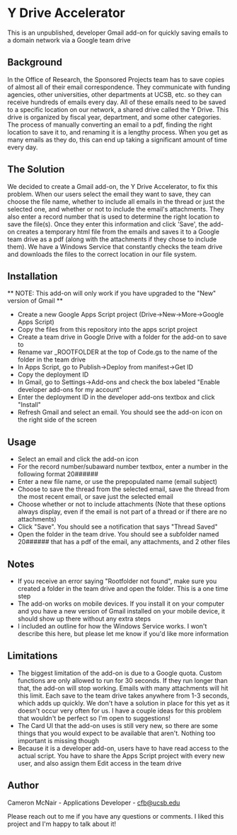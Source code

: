 # Y Drive Accelerator
This is an unpublished, developer Gmail add-on for quickly saving emails to a domain network via a Google team drive

## Background
In the Office of Research, the Sponsored Projects team has to save copies of almost all of their email correspondence. They communicate with funding agencies, other universities, other departments at UCSB, etc. so they can receive hundreds of emails every day. All of these emails need to be saved to a specific location on our network, a shared drive called the Y Drive. This drive is organized by fiscal year, department, and some other categories. The process of manually converting an email to a pdf, finding the right location to save it to, and renaming it is a lengthy process. When you get as many emails as they do, this can end up taking a significant amount of time every day.

## The Solution
We decided to create a Gmail add-on, the Y Drive Accelerator, to fix this problem. When our users select the email they want to save, they can choose the file name, whether to include all emails in the thread or just the selected one, and whether or not to include the email's attachments. They also enter a record number that is used to determine the right location to save the file(s). Once they enter this information and click 'Save', the add-on creates a temporary html file from the emails and saves it to a Google team drive as a pdf (along with the attachments if they chose to include them). We have a Windows Service that constantly checks the team drive and downloads the files to the correct location in our file system.

## Installation
** NOTE: This add-on will only work if you have upgraded to the "New" version of Gmail **
* Create a new Google Apps Script project (Drive->New->More->Google Apps Script)
* Copy the files from this repository into the apps script project
* Create a team drive in Google Drive with a folder for the add-on to save to
* Rename var _ROOTFOLDER at the top of Code.gs to the name of the folder in the team drive
* In Apps Script, go to Publish->Deploy from manifest->Get ID
* Copy the deployment ID
* In Gmail, go to Settings->Add-ons and check the box labeled "Enable developer add-ons for my account"
* Enter the deployment ID in the developer add-ons textbox and click "Install"
* Refresh Gmail and select an email. You should see the add-on icon on the right side of the screen

## Usage
* Select an email and click the add-on icon
* For the record number/subaward number textbox, enter a number in the following format 20######
* Enter a new file name, or use the prepopulated name (email subject)
* Choose to save the thread from the selected email, save the thread from the most recent email, or save just the selected email
* Choose whether or not to include attachments
(Note that these options always display, even if the email is not part of a thread or if there are no attachments)
* Click "Save". You should see a notification that says "Thread Saved"
* Open the folder in the team drive. You should see a subfolder named 20###### that has a pdf of the email, any attachments, and 2 other files

## Notes
* If you receive an error saying "Rootfolder not found", make sure you created a folder in the team drive and open the folder. This is a one time step
* The add-on works on mobile devices. If you install it on your computer and you have a new version of Gmail installed on your mobile device, it should show up there without any extra steps
* I included an outline for how the Windows Service works. I won't describe this here, but please let me know if you'd like more information

## Limitations
* The biggest limitation of the add-on is due to a Google quota. Custom functions are only allowed to run for 30 seconds. If they run longer than that, the add-on will stop working. Emails with many attachments will hit this limit. Each save to the team drive takes anywhere from 1-3 seconds, which adds up quickly. We don't have a solution in place for this yet as it doesn't occur very often for us. I have a couple ideas for this problem that wouldn't be perfect so I'm open to suggestions!
* The Card UI that the add-on uses is still very new, so there are some things that you would expect to be available that aren't. Nothing too important is missing though
* Because it is a developer add-on, users have to have read access to the actual script. You have to share the Apps Script project with every new user, and also assign them Edit access in the team drive

## Author
Cameron McNair - Applications Developer - cfb@ucsb.edu

Please reach out to me if you have any questions or comments. I liked this project and I'm happy to talk about it!
